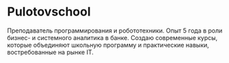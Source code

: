 # Pulotovschool
Преподаватель программирования и робототехники. Опыт 5 года в роли бизнес- и системного аналитика в банке. Создаю современные курсы, которые объединяют школьную программу и практические навыки, востребованные на рынке IT.

